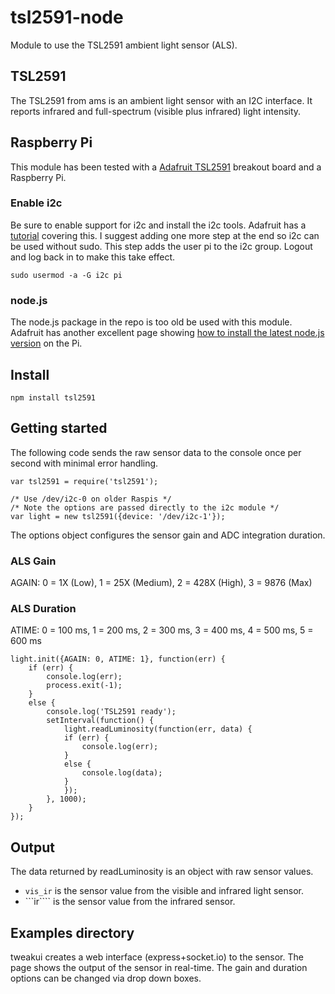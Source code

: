 tsl2591-node
============

Module to use the TSL2591 ambient light sensor (ALS).

## TSL2591

The TSL2591 from ams is an ambient light sensor with an I2C interface. It
reports infrared and full-spectrum (visible plus infrared) light intensity.

## Raspberry Pi

This module has been tested with a [Adafruit TSL2591](http://adafru.it/1980)
breakout board and a Raspberry Pi.

### Enable i2c

Be sure to enable support for i2c and install the i2c tools. Adafruit has a 
[tutorial](https://learn.adafruit.com/adafruits-raspberry-pi-lesson-4-gpio-setup/configuring-i2c)
covering this. I suggest adding one more step at the end so i2c can be used
without sudo. This step adds the user pi to the i2c group. Logout and log
back in to make this take effect.
```
sudo usermod -a -G i2c pi
```

### node.js

The node.js package in the repo is too old be used with this module. Adafruit
has another excellent page showing
[how to install the latest node.js version](https://learn.adafruit.com/raspberry-pi-hosting-node-red/setting-up-node-dot-js)
on the Pi.

## Install

```
npm install tsl2591
```

## Getting started

The following code sends the raw sensor data to the console once per second
with minimal error handling.

```
var tsl2591 = require('tsl2591');

/* Use /dev/i2c-0 on older Raspis */
/* Note the options are passed directly to the i2c module */
var light = new tsl2591({device: '/dev/i2c-1'});
```

The options object configures the sensor gain and ADC integration duration.

### ALS Gain

AGAIN: 0 = 1X (Low), 1 = 25X (Medium), 2 = 428X (High), 3 = 9876 (Max)

### ALS Duration

ATIME: 0 = 100 ms, 1 = 200 ms, 2 = 300 ms, 3 = 400 ms, 4 = 500 ms, 5 = 600 ms

```
light.init({AGAIN: 0, ATIME: 1}, function(err) {
    if (err) {
        console.log(err);
        process.exit(-1);
    }
    else {
        console.log('TSL2591 ready');
        setInterval(function() {
            light.readLuminosity(function(err, data) {
            if (err) {
                console.log(err);
            }
            else {
                console.log(data);
            }
            });
        }, 1000);
    }
});
```

## Output

The data returned by readLuminosity is an object with raw sensor values.

* ```vis_ir``` is the sensor value from the visible and infrared light sensor.
* ```ir```` is the sensor value from the infrared sensor.

## Examples directory

tweakui creates a web interface (express+socket.io) to the sensor. The page
shows the output of the sensor in real-time. The gain and duration options can
be changed via drop down boxes.

